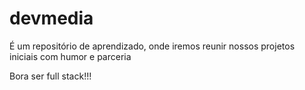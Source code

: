 # devmedia

É um repositório de aprendizado, onde iremos reunir nossos projetos iniciais com humor e parceria
  
  Bora ser full stack!!!
